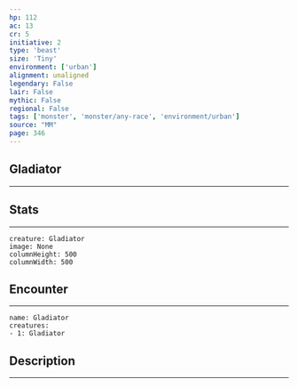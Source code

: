 ```yaml
---
hp: 112
ac: 13
cr: 5
initiative: 2
type: 'beast'    
size: 'Tiny'
environment: ['urban']
alignment: unaligned
legendary: False
lair: False
mythic: False
regional: False
tags: ['monster', 'monster/any-race', 'environment/urban']
source: "MM"
page: 346
---
```


## Gladiator
---



## Stats
---

```statblock
creature: Gladiator
image: None
columnHeight: 500
columnWidth: 500
```

## Encounter
---

```encounter-table
name: Gladiator
creatures:
- 1: Gladiator
```

## Description
---




